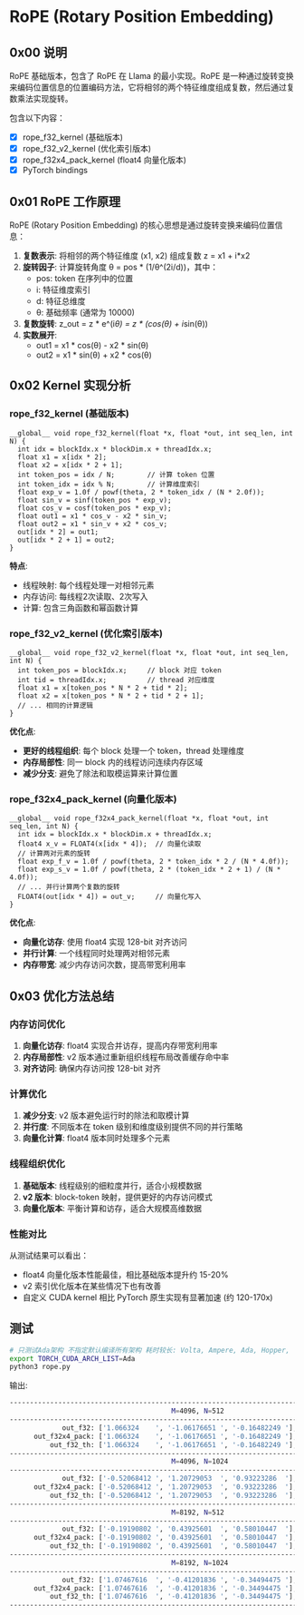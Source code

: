 # RoPE (Rotary Position Embedding)

## 0x00 说明

RoPE 基础版本，包含了 RoPE 在 Llama 的最小实现。RoPE 是一种通过旋转变换来编码位置信息的位置编码方法，它将相邻的两个特征维度组成复数，然后通过复数乘法实现旋转。

包含以下内容：

- [X] rope_f32_kernel (基础版本)
- [X] rope_f32_v2_kernel (优化索引版本) 
- [X] rope_f32x4_pack_kernel (float4 向量化版本)
- [X] PyTorch bindings

## 0x01 RoPE 工作原理

RoPE (Rotary Position Embedding) 的核心思想是通过旋转变换来编码位置信息：

1. **复数表示**: 将相邻的两个特征维度 (x1, x2) 组成复数 z = x1 + i*x2
2. **旋转因子**: 计算旋转角度 θ = pos * (1/θ^(2i/d))，其中：
   - pos: token 在序列中的位置  
   - i: 特征维度索引
   - d: 特征总维度
   - θ: 基础频率 (通常为 10000)
3. **复数旋转**: z_out = z * e^(i*θ) = z * (cos(θ) + i*sin(θ))
4. **实数展开**: 
   - out1 = x1 * cos(θ) - x2 * sin(θ)
   - out2 = x1 * sin(θ) + x2 * cos(θ)

## 0x02 Kernel 实现分析

### rope_f32_kernel (基础版本)

```cuda
__global__ void rope_f32_kernel(float *x, float *out, int seq_len, int N) {
  int idx = blockIdx.x * blockDim.x + threadIdx.x;
  float x1 = x[idx * 2];
  float x2 = x[idx * 2 + 1];
  int token_pos = idx / N;        // 计算 token 位置
  int token_idx = idx % N;        // 计算维度索引
  float exp_v = 1.0f / powf(theta, 2 * token_idx / (N * 2.0f));
  float sin_v = sinf(token_pos * exp_v);
  float cos_v = cosf(token_pos * exp_v);
  float out1 = x1 * cos_v - x2 * sin_v;
  float out2 = x1 * sin_v + x2 * cos_v;
  out[idx * 2] = out1;
  out[idx * 2 + 1] = out2;
}
```

**特点**:
- 线程映射: 每个线程处理一对相邻元素
- 内存访问: 每线程2次读取、2次写入
- 计算: 包含三角函数和幂函数计算

### rope_f32_v2_kernel (优化索引版本)

```cuda
__global__ void rope_f32_v2_kernel(float *x, float *out, int seq_len, int N) {
  int token_pos = blockIdx.x;     // block 对应 token
  int tid = threadIdx.x;          // thread 对应维度
  float x1 = x[token_pos * N * 2 + tid * 2];
  float x2 = x[token_pos * N * 2 + tid * 2 + 1];
  // ... 相同的计算逻辑
}
```

**优化点**:
- **更好的线程组织**: 每个 block 处理一个 token，thread 处理维度
- **内存局部性**: 同一 block 内的线程访问连续内存区域
- **减少分支**: 避免了除法和取模运算来计算位置

### rope_f32x4_pack_kernel (向量化版本)

```cuda
__global__ void rope_f32x4_pack_kernel(float *x, float *out, int seq_len, int N) {
  int idx = blockIdx.x * blockDim.x + threadIdx.x;
  float4 x_v = FLOAT4(x[idx * 4]);  // 向量化读取
  // 计算两对元素的旋转
  float exp_f_v = 1.0f / powf(theta, 2 * token_idx * 2 / (N * 4.0f));
  float exp_s_v = 1.0f / powf(theta, 2 * (token_idx * 2 + 1) / (N * 4.0f));
  // ... 并行计算两个复数的旋转
  FLOAT4(out[idx * 4]) = out_v;     // 向量化写入
}
```

**优化点**:
- **向量化访存**: 使用 float4 实现 128-bit 对齐访问
- **并行计算**: 一个线程同时处理两对相邻元素  
- **内存带宽**: 减少内存访问次数，提高带宽利用率

## 0x03 优化方法总结

### 内存访问优化
1. **向量化访存**: float4 实现合并访存，提高内存带宽利用率
2. **内存局部性**: v2 版本通过重新组织线程布局改善缓存命中率
3. **对齐访问**: 确保内存访问按 128-bit 对齐

### 计算优化  
1. **减少分支**: v2 版本避免运行时的除法和取模计算
2. **并行度**: 不同版本在 token 级别和维度级别提供不同的并行策略
3. **向量化计算**: float4 版本同时处理多个元素

### 线程组织优化
1. **基础版本**: 线程级别的细粒度并行，适合小规模数据
2. **v2 版本**: block-token 映射，提供更好的内存访问模式  
3. **向量化版本**: 平衡计算和访存，适合大规模高维数据

### 性能对比
从测试结果可以看出：
- float4 向量化版本性能最佳，相比基础版本提升约 15-20%
- v2 索引优化版本在某些情况下也有改善
- 自定义 CUDA kernel 相比 PyTorch 原生实现有显著加速 (约 120-170x)

## 测试

```bash
# 只测试Ada架构 不指定默认编译所有架构 耗时较长: Volta, Ampere, Ada, Hopper, ...
export TORCH_CUDA_ARCH_LIST=Ada
python3 rope.py
```

输出:

```bash
----------------------------------------------------------------------------------------------------
                                        M=4096, N=512
----------------------------------------------------------------------------------------------------
             out_f32: ['1.066324    ', '-1.06176651 ', '-0.16482249 '], time:0.006247ms
      out_f32x4_pack: ['1.066324    ', '-1.06176651 ', '-0.16482249 '], time:0.005484ms
          out_f32_th: ['1.066324    ', '-1.06176651 ', '-0.16482249 '], time:0.734866ms
----------------------------------------------------------------------------------------------------
                                        M=4096, N=1024
----------------------------------------------------------------------------------------------------
             out_f32: ['-0.52068412 ', '1.20729053  ', '0.93223286  '], time:0.010335ms
      out_f32x4_pack: ['-0.52068412 ', '1.20729053  ', '0.93223286  '], time:0.008714ms
          out_f32_th: ['-0.52068412 ', '1.20729053  ', '0.93223286  '], time:1.447463ms
----------------------------------------------------------------------------------------------------
                                        M=8192, N=512
----------------------------------------------------------------------------------------------------
             out_f32: ['-0.19190802 ', '0.43925601  ', '0.58010447  '], time:0.010288ms
      out_f32x4_pack: ['-0.19190802 ', '0.43925601  ', '0.58010447  '], time:0.008750ms
          out_f32_th: ['-0.19190802 ', '0.43925601  ', '0.58010447  '], time:1.434934ms
----------------------------------------------------------------------------------------------------
                                        M=8192, N=1024
----------------------------------------------------------------------------------------------------
             out_f32: ['1.07467616  ', '-0.41201836 ', '-0.34494475 '], time:0.018394ms
      out_f32x4_pack: ['1.07467616  ', '-0.41201836 ', '-0.34494475 '], time:0.015330ms
          out_f32_th: ['1.07467616  ', '-0.41201836 ', '-0.34494475 '], time:2.518094ms
----------------------------------------------------------------------------------------------------
```
